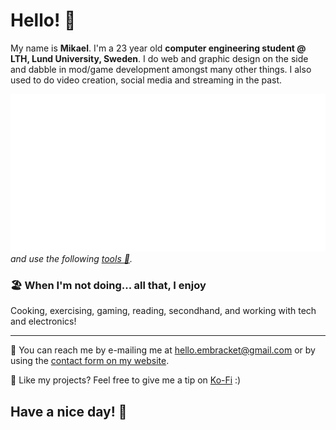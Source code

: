 # Hello! 👋

My name is **Mikael**. I'm a 23 year old **computer engineering student @ LTH, Lund University, Sweden**. I do web and graphic design on the side and dabble in mod/game development amongst many other things. I also used to do video creation, social media and streaming in the past.

[![](https://raw.githubusercontent.com/mikael-ros/profile-card/main/profile-card.svg)](https://github.com/mikael-ros/profile-card)
_and use the following [tools 🧰](tools.md)._

### 🏖️ When I'm not doing... all that, I enjoy
Cooking, exercising, gaming, reading, secondhand, and working with tech and electronics!

--- 
👋 You can reach me by e-mailing me at [hello.embracket@gmail.com](mailto:hello.embracket@gmail.com) or by using the [contact form on my website](https://embracket.com/contact/).

💸 Like my projects? Feel free to give me a tip on [Ko-Fi](https://www.ko-fi.com/embracket) :)

## Have a nice day! 🙏

